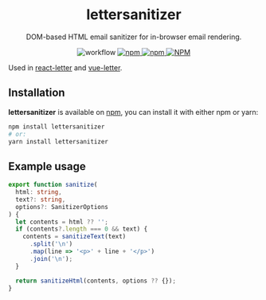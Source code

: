 <h1 align="center">lettersanitizer</h1>

<p align="center">
DOM-based HTML email sanitizer for in-browser email rendering.
</p>

<p align="center">
<img alt="workflow" src="https://img.shields.io/github/workflow/status/mat-sz/lettersanitizer/Node.js%20CI%20(yarn)">
<a href="https://npmjs.com/package/lettersanitizer">
<img alt="npm" src="https://img.shields.io/npm/v/lettersanitizer">
<img alt="npm" src="https://img.shields.io/npm/dw/lettersanitizer">
<img alt="NPM" src="https://img.shields.io/npm/l/lettersanitizer">
</a>
</p>

Used in [react-letter](https://github.com/mat-sz/react-letter) and [vue-letter](https://github.com/mat-sz/vue-letter).

## Installation

**lettersanitizer** is available on [npm](https://www.npmjs.com/package/lettersanitizer), you can install it with either npm or yarn:

```sh
npm install lettersanitizer
# or:
yarn install lettersanitizer
```

## Example usage

```ts
export function sanitize(
  html: string,
  text?: string,
  options?: SanitizerOptions
) {
  let contents = html ?? '';
  if (contents?.length === 0 && text) {
    contents = sanitizeText(text)
      .split('\n')
      .map(line => '<p>' + line + '</p>')
      .join('\n');
  }

  return sanitizeHtml(contents, options ?? {});
}
```
